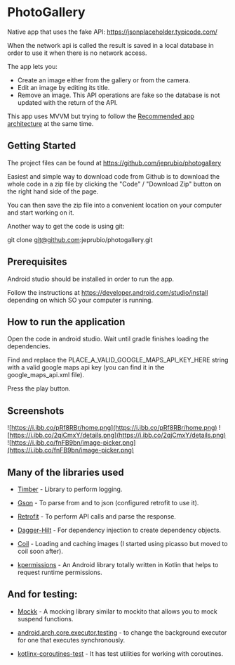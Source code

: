 # PhotoGallery

Native app that uses the fake API: 
https://jsonplaceholder.typicode.com/

When the network api is called the result is saved in a local database 
in order to use it when there is no network access.

The app lets you:
- Create an image either from the gallery or from the camera.
- Edit an image by editing its title.
- Remove an image.
This API operations are fake so the database is not updated with the return of the API.

This app uses MVVM but trying to follow the [Recommended app architecture](https://developer.android.com/jetpack/guide#recommended-app-arch) 
at the same time.

## Getting Started

The project files can be found at https://github.com/jeprubio/photogallery
	
Easiest and simple way to download code from Github is to download the whole code in a zip file by clicking the "Code" / "Download Zip" button on the right hand side of the page.
	
You can then save the zip file into a convenient location on your computer and start working on it.
	
Another way to get the code is using git:
	
git clone git@github.com:jeprubio/photogallery.git

## Prerequisites

Android studio should be installed in order to run the app.

Follow the instructions at https://developer.android.com/studio/install depending on which SO your computer is running.

## How to run the application

Open the code in android studio. Wait until gradle finishes loading the dependencies.

Find and replace the PLACE_A_VALID_GOOGLE_MAPS_API_KEY_HERE string with a valid google maps api key 
(you can find it in the google_maps_api.xml file).

Press the play button.

## Screenshots

![https://i.ibb.co/pRf8RBr/home.png](https://i.ibb.co/pRf8RBr/home.png)
![https://i.ibb.co/2qjCmxY/details.png](https://i.ibb.co/2qjCmxY/details.png)
![https://i.ibb.co/fnFB9bn/image-picker.png](https://i.ibb.co/fnFB9bn/image-picker.png)

## Many of the libraries used

- [Timber](https://github.com/JakeWharton/timber) - Library to perform logging.

- [Gson](https://github.com/google/gson) - To parse from and to json (configured retrofit to use it).

- [Retrofit](https://github.com/square/retrofit) - To perform API calls and parse the response.

- [Dagger-Hilt](https://developer.android.com/training/dependency-injection/hilt-android) - For dependency injection to create dependency objects.

- [Coil](https://github.com/coil-kt/coil) - Loading and caching images (I started using picasso but moved to coil soon after).

- [kpermissions](https://github.com/fondesa/kpermissions) - An Android library totally written in Kotlin that helps to request runtime permissions.

## And for testing:

- [Mockk](https://mockk.io/) - A mocking library similar to mockito that allows you to mock suspend functions.

- [android.arch.core.executor.testing](https://developer.android.com/reference/android/arch/core/executor/testing/package-summary) - to change the background executor for one that executes synchronously.

- [kotlinx-coroutines-test](https://kotlin.github.io/kotlinx.coroutines/kotlinx-coroutines-test/) - It has test utilities for working with coroutines.
